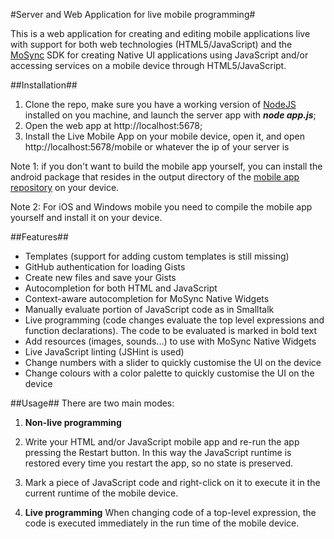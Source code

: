 #Server and Web Application for live mobile programming#

This is a web application for creating and editing mobile applications live with support for both web technologies (HTML5/JavaScript) and the [MoSync][1] SDK for creating Native UI applications using JavaScript and/or accessing services on a mobile device through HTML5/JavaScript.

##Installation##

 1. Clone the repo, make sure you have a working version of [NodeJS][2] installed on you machine, and launch the server app with ***node app.js***;
 2. Open the web app at http://localhost:5678;
 3. Install the Live Mobile App on your mobile device, open it, and open 
http://localhost:5678/mobile or whatever the ip of your server is

Note 1: if you don't want to build the mobile app yourself, you can install the android package that resides in the output directory of the [mobile app repository][3]  on your device.

Note 2: For iOS and Windows mobile you need to compile the mobile app yourself and install it on your device.

##Features##

 - Templates (support for adding custom templates is still missing)
 - GitHub authentication for loading Gists
 - Create new files and save your Gists
 - Autocompletion for both HTML and JavaScript
 - Context-aware autocompletion for MoSync Native Widgets
 - Manually evaluate portion of JavaScript code as in Smalltalk
 - Live programming (code changes evaluate the top level expressions and function declarations). The code to be evaluated is marked in bold text
 - Add resources (images, sounds...) to use with MoSync Native Widgets
 - Live JavaScript linting (JSHint is used)
 - Change numbers with a slider to quickly customise the UI on the device
 - Change colours with a color palette to quickly customise the UI on the device

##Usage##
There are two main modes:

1. **Non-live programming**
  1. Write your HTML and/or JavaScript mobile app and re-run the app pressing the Restart button. In this way the JavaScript runtime is restored every time you restart the app, so no state is preserved.
  2. Mark a piece of JavaScript code and right-click on it to execute it in the current runtime of the mobile device. 

2. **Live programming**
  When changing code of a top-level expression, the code is executed immediately in the run time of the mobile device.

[1]: http://www.mosync.com/
[2]: http://nodejs.org/
[3]: https://github.com/paoloboschini/Live
